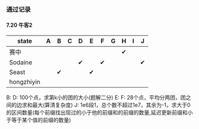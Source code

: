 ### 通过记录

#### 7.20 牛客2

| state      | A    | B    | C    | D    | E    | F    | G    | H    | I    | J    |
| ---------- | ---- | ---- | ---- | ---- | ---- | ---- | ---- | ---- | ---- | ---- |
| 赛中       |      |      |      |      |      |      |      | ✔    |      |      |
| Sodaine    |      |      |      | ✔    |      | ✔    |      |      |      | ✔    |
| Seast      |      | ✔    |      |      | ✔    |      |      |      |      |      |
| hongzhiyin |      |      |      |      |      |      |      |      |      |      |

B: 
D: 100个点，求第k小的团的大小(题解二分)
E: 
F: 28个点，平均分两团，团之间的边求和最大(算清复杂度)
J: 1e6段1，总个数不超过1e7，其余为-1，求大于0的区间数量(每个前缀找出现过的小于他的前缀和的前缀的数量,延迟更新前缀和小于等于某个值的前缀的数量)
